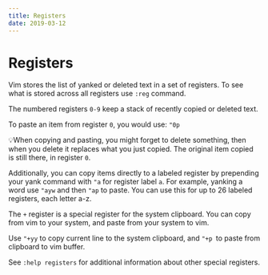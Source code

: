```yaml
---
title: Registers
date: 2019-03-12
---
```


# Registers

Vim stores the list of yanked or deleted text in a set of registers. To see what is stored across all registers use `:reg` command.

The numbered registers `0-9` keep a stack of recently copied or deleted text.

To paste an item from register `0`, you would use: `"0p`

<span class="tip">💡</span>When copying and pasting, you might forget to delete something, then when you delete it replaces what you just copied. The original item  copied is still there, in register `0`.

Additionally, you can copy items directly to a labeled register by prepending your yank command with `"a` for register label `a`. For example, yanking a word use `"ayw` and then `"ap` to paste. You can use this for up to 26 labeled registers, each letter a-z.

The `+` register is a special register for the system clipboard. You can copy from vim to your system, and paste from your system to vim.

Use `"+yy` to copy current line to the system clipboard, and `"+p `to paste from clipboard to vim buffer.

See `:help registers` for additional information about other special registers.

